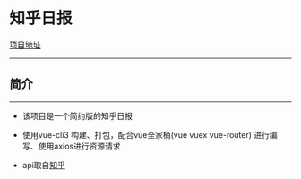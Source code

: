 # 知乎日报
  [项目地址](http://daily.bwcn.site/)
___
## 简介
_ _ _
  * 该项目是一个简约版的知乎日报

  * 使用vue-cli3 构建、打包，配合vue全家桶(vue vuex vue-router) 进行编写、使用axios进行资源请求

  * api取自[知乎](https://www.zhihu.com/explore)



